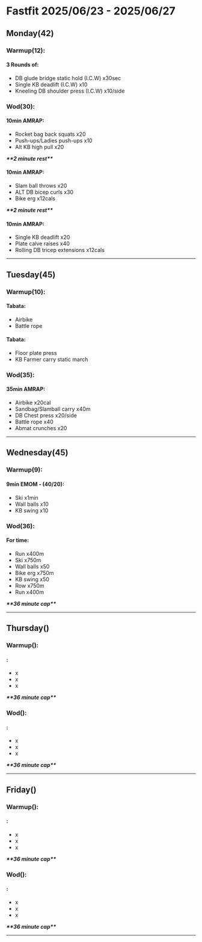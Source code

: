 <!-- --- -->
<!-- title: "FastFit program" -->
<!-- author: "Clinton" -->
<!-- date: 2025-06-19 -->
<!-- subject: "Program for the week of 2025/06/23 to 2025/06/27" -->
<!-- lang: en-ZA -->
<!-- --- -->

# Fastfit 2025/06/23 - 2025/06/27

## Monday(42)

### **Warmup(12):**

#### **3 Rounds of:**

- DB glude bridge static hold (I.C.W) x30sec
- Single KB deadlift (I.C.W) x10
- Kneeling DB shoulder press (I.C.W) x10/side

### **Wod(30):**

#### **10min AMRAP:**

- Rocket bag back squats x20
- Push-ups/Ladies push-ups x10
- Alt KB high pull x20

**_\*\*2 minute rest\*\*_**

#### **10min AMRAP:**

- Slam ball throws x20
- ALT DB bicep curls x30
- Bike erg x12cals

**_\*\*2 minute rest\*\*_**

#### **10min AMRAP:**

- Single KB deadlift x20
- Plate calve raises x40
- Rolling DB tricep extensions x12cals

---

## Tuesday(45)

### **Warmup(10):**

#### **Tabata:**

- Airbike
- Battle rope

#### **Tabata:**

- Floor plate press
- KB Farmer carry static march

### **Wod(35):**

#### **35min AMRAP:**

- Airbike x20cal
- Sandbag/Slamball carry x40m
- DB Chest press x20/side
- Battle rope x40
- Abmat crunches x20

---

## Wednesday(45)

### **Warmup(9):**

#### **9min EMOM - (40/20):**

- Ski x1min
- Wall balls x10
- KB swing x10

### **Wod(36):**

#### **For time:**

- Run x400m
- Ski x750m
- Wall balls x50
- Bike erg x750m
- KB swing x50
- Row x750m
- Run x400m

**_\*\*36 minute cap\*\*_**

---

## Thursday()

### **Warmup():**

#### **:**

- x
- x
- x

**_\*\*36 minute cap\*\*_**

### **Wod():**

#### **:**

- x
- x
- x

**_\*\*36 minute cap\*\*_**

---

## Friday()

### **Warmup():**

#### **:**

- x
- x
- x

**_\*\*36 minute cap\*\*_**

### **Wod():**

#### **:**

- x
- x
- x

**_\*\*36 minute cap\*\*_**

---
